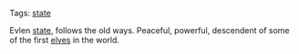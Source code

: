 Tags: [state](States)

Evlen [state](States), follows the old ways. Peaceful, powerful, descendent of some of the first [elves](Elves) in the world.